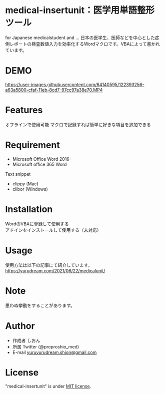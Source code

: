 # medical-insertunit：医学用単語整形ツール
for Japanese medicalstudent and …
日本の医学生、医師などを中心とした症例レポートの検査数値入力を効率化するWordマクロです。VBAによって書かれています。


# DEMO

https://user-images.githubusercontent.com/64140595/122393256-a63a5800-cfaf-11eb-8cd7-97cc97a38e70.MP4

# Features
オフラインで使用可能
マクロで記録すれば簡単に好きな項目を追加できる


# Requirement
* Microsoft Office Word 2016-
* Microsoft office 365 Word

Text snippet
* clippy (Mac)
* clibor (Windows)

# Installation
WordのVBAに登録して使用する<br>
アドインをインストールして使用する（未対応）

# Usage
使用方法は以下の記事にて紹介しています。<br>
https://yurudream.com/2021/06/22/medicalunit/

# Note
思わぬ挙動をすることがあります。

# Author
* 作成者 しおん
* 所属 Twitter (@preproshio_med)
* E-mail yuruyurudream.shion@gmail.com

# License

"medical-insertunit" is under [MIT license](https://en.wikipedia.org/wiki/MIT_License).

